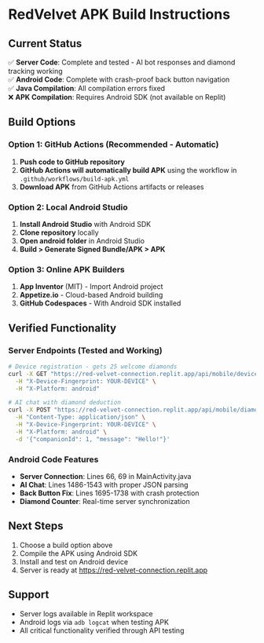 # RedVelvet APK Build Instructions

## Current Status
✅ **Server Code**: Complete and tested - AI bot responses and diamond tracking working  
✅ **Android Code**: Complete with crash-proof back button navigation  
✅ **Java Compilation**: All compilation errors fixed  
❌ **APK Compilation**: Requires Android SDK (not available on Replit)

## Build Options

### Option 1: GitHub Actions (Recommended - Automatic)
1. **Push code to GitHub repository**
2. **GitHub Actions will automatically build APK** using the workflow in `.github/workflows/build-apk.yml`
3. **Download APK** from GitHub Actions artifacts or releases

### Option 2: Local Android Studio
1. **Install Android Studio** with Android SDK
2. **Clone repository** locally
3. **Open android folder** in Android Studio
4. **Build > Generate Signed Bundle/APK > APK**

### Option 3: Online APK Builders
1. **App Inventor** (MIT) - Import Android project
2. **Appetize.io** - Cloud-based Android building
3. **GitHub Codespaces** - With Android SDK installed

## Verified Functionality

### Server Endpoints (Tested and Working)
```bash
# Device registration - gets 25 welcome diamonds
curl -X GET "https://red-velvet-connection.replit.app/api/mobile/device-session" \
  -H "X-Device-Fingerprint: YOUR-DEVICE" \
  -H "X-Platform: android"

# AI chat with diamond deduction
curl -X POST "https://red-velvet-connection.replit.app/api/mobile/diamonds/deduct" \
  -H "Content-Type: application/json" \
  -H "X-Device-Fingerprint: YOUR-DEVICE" \
  -H "X-Platform: android" \
  -d '{"companionId": 1, "message": "Hello!"}'
```

### Android Code Features
- **Server Connection**: Lines 66, 69 in MainActivity.java
- **AI Chat**: Lines 1486-1543 with proper JSON parsing
- **Back Button Fix**: Lines 1695-1738 with crash protection
- **Diamond Counter**: Real-time server synchronization

## Next Steps
1. Choose a build option above
2. Compile the APK using Android SDK
3. Install and test on Android device
4. Server is ready at https://red-velvet-connection.replit.app

## Support
- Server logs available in Replit workspace
- Android logs via `adb logcat` when testing APK
- All critical functionality verified through API testing
